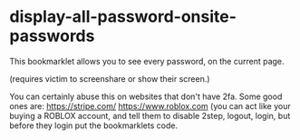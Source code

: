 # display-all-password-onsite-passwords
This bookmarklet allows you to see every password, on the current page. 

(requires victim to screenshare or show their screen.)

You can certainly abuse this on websites that don't have 2fa. Some good ones are: https://stripe.com/ https://www.roblox.com (you can act like your buying a ROBLOX account, and tell them to disable 2step, logout, login, but before they login put the bookmarklets code.
